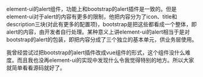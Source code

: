 element-ui的alert组件，功能上和bootstrap的alert插件是一致的。但是element-ui对于alert的内容有更多的限制，他把内容分为了icon、title和description三块(对此有更多的配置项)，bootstrap是把这些都看成一个整体，即alert的内容，由开发者自行处理。某种意义上讲element-ui的alert相当于是对bootstrap的alert的包装，即把内容分成了三个独立的基本单元，供业务层使用。

我曾经尝试过把bootstrap的alert插件改成vue组件的形式，这个组件没什么难度。而且我也没再element-ui的实现中发现什么令我觉得特别的地方。所以大家就简单看看源码就好了。